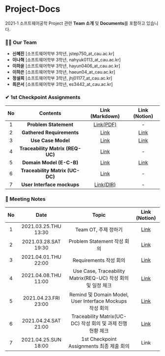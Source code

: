 # Project-Docs
2021-1 소프트웨어공학 Project 관련 **Team 소개** 및 **Documents**를 포함하고 있습니다.


### 🙋‍♂️ Our Team
- **신혜진** [소프트웨어학부 3학년, jstep750_at_cau.ac.kr]
- **이나혁** [소프트웨어학부 3학년, nahyuk0113_at_cau.ac.kr]
- **이하윤** [소프트웨어학부 3학년, hayun0406_at_cau.ac.kr] 
- **이하은** [소프트웨어학부 3학년, haeun04_at_cau.ac.kr] 
- **정설희** [소프트웨어학부 3학년, jhj01177_at_cau.ac.kr] 
- **최은서** [소프트웨어학부 3학년, es3442_at_cau.ac.kr] 

### ✔ 1st Checkpoint Assignments
| **No** | **Contents** | **Link (Markdown)** | **Link (Notion)** |
|:--------:|:--------:|:--------:|:--------:|
| 1 | **Problem Statement** | [Link(PDF)](https://github.com/CAU-SE-Project/Project-Docs/blob/main/Problem%20Statement.pdf) | - |
| 2 | **Gathered Requirements** | [Link](https://github.com/CAU-SE-Project/Project-Docs/blob/main/Requirements.md) | [Link](https://www.notion.so/c69a48dfafd245d3bdca42ead0bc0700?v=e982eef2184d4998991c367f019860b6) |
| 3 | **Use Case Model** | [Link](https://github.com/CAU-SE-Project/Project-Docs/blob/main/Use%20Case.md) | [Link](https://www.notion.so/b77ac0d510e24f19b4473dbf6c786e0a?v=7ab95d34d295457bba9eb7007ecbe7ea) |
| 4 | **Traceability Matrix (REQ-UC)** | [Link](https://github.com/CAU-SE-Project/Project-Docs/blob/main/Traceability%20Matrix%20(REQ-UC).md) | - |
| 5 | **Domain Model (E-C-B)** | [Link](https://github.com/CAU-SE-Project/Project-Docs/blob/main/Domain%20Model.md) | [Link](https://www.notion.so/8469133bdc7540c7bc502ea4bdc38636?v=043b0aaf87ba42a39f97ab8c953f449b) |
| 6 | **Traceability Matrix (UC-DC)** |[Link](https://github.com/CAU-SE-Project/Project-Docs/blob/main/Traceability%20Matrix%20(UC-DM).md) | - |
| 7 | **User Interface mockups** | [Link(DIR)](/User%20Interface%20mockups) | - |

### 📝 Meeting Notes
| **No** | **Date** | **Topic** | **Link (Notion)** |
|:-------:|:-------:|:------:|:-------:|
| 1 | 2021.03.25.THU 13:30 | Team OT, 주제 정하기 | [Link](https://www.notion.so/1st-Checkpoint-1-Team-Meeting-20210325-THU-2eecb9caf4334d928fc64c6d591705e1) |
| 2 | 2021.03.28.SAT 19:30 | Problem Statement 작성 회의 | [Link](https://www.notion.so/1st-Checkpoint-2-Team-Meeting-20210327-SAT-ead14279cf5f4c5a883631bcc1c4aa5d) |
| 3 | 2021.04.01.THU 22:00 | Requirements 작성 회의 | [Link](https://www.notion.so/1st-Checkpoint-3-Team-Meeting-20210401-THU-fc1d59a083e0434ea30a09717e26a34a) |
| 4 | 2021.04.08.THU 11:00 | Use Case, Traceability Matrix(REQ-UC) 작성 회의 및 일정 체크 | [Link](https://www.notion.so/1st-Checkpoint-4-Team-Meeting-20210408-THU-2c145c23f4694e5e9e9c26e3eb1663c9) |
| 5 | 2021.04.23.FRI 23:00 | Remind 및 Domain Model, User Interface Mockups 작성 회의 | [Link](https://www.notion.so/1st-Checkpoint-5-Team-Meeting-20210423-FRI-0fcf9774fa234867b21588951138385c) |
| 6 | 2021.04.24.SAT 21:00 | Traceability Matrix(UC-DC) 작성 회의 및 과제 진행 현황 체크 | [Link](https://www.notion.so/1st-Checkpoint-6-Team-Meeting-20210424-SAT-0e9aa7dc15da4dffb952cddeb6e131a0) |
| 7 | 2021.04.25.SUN 18:00 | 1st Checkpoint Assignments 최종 제출 회의 | Link |
